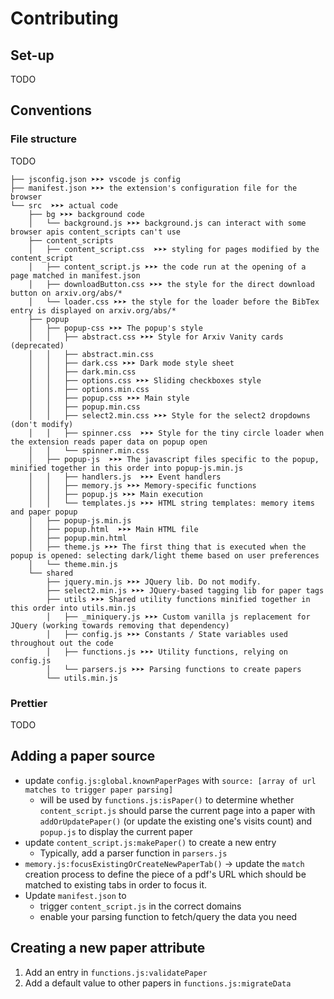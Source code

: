 # Contributing

## Set-up

TODO

## Conventions

### File structure

TODO

```tree
├── jsconfig.json ➤➤➤ vscode js config
├── manifest.json ➤➤➤ the extension's configuration file for the browser
└── src  ➤➤➤ actual code
    ├── bg ➤➤➤ background code
    │   └── background.js ➤➤➤ background.js can interact with some browser apis content_scripts can't use
    ├── content_scripts
    │   ├── content_script.css  ➤➤➤ styling for pages modified by the content_script
    │   ├── content_script.js ➤➤➤ the code run at the opening of a page matched in manifest.json
    │   ├── downloadButton.css ➤➤➤ the style for the direct download button on arxiv.org/abs/*
    │   └── loader.css ➤➤➤ the style for the loader before the BibTex entry is displayed on arxiv.org/abs/*
    ├── popup
    │   ├── popup-css ➤➤➤ The popup's style
    │   │   ├── abstract.css ➤➤➤ Style for Arxiv Vanity cards (deprecated)
    │   │   ├── abstract.min.css
    │   │   ├── dark.css ➤➤➤ Dark mode style sheet
    │   │   ├── dark.min.css
    │   │   ├── options.css ➤➤➤ Sliding checkboxes style
    │   │   ├── options.min.css
    │   │   ├── popup.css ➤➤➤ Main style
    │   │   ├── popup.min.css
    │   │   ├── select2.min.css ➤➤➤ Style for the select2 dropdowns (don't modify)
    │   │   ├── spinner.css  ➤➤➤ Style for the tiny circle loader when the extension reads paper data on popup open
    │   │   └── spinner.min.css
    │   ├── popup-js  ➤➤➤ The javascript files specific to the popup, minified together in this order into popup-js.min.js
    │   │   ├── handlers.js  ➤➤➤ Event handlers
    │   │   ├── memory.js ➤➤➤ Memory-specific functions
    │   │   ├── popup.js ➤➤➤ Main execution
    │   │   └── templates.js ➤➤➤ HTML string templates: memory items and paper popup
    │   ├── popup-js.min.js
    │   ├── popup.html  ➤➤➤ Main HTML file
    │   ├── popup.min.html
    │   ├── theme.js ➤➤➤ The first thing that is executed when the popup is opened: selecting dark/light theme based on user preferences
    │   └── theme.min.js
    └── shared
        ├── jquery.min.js ➤➤➤ JQuery lib. Do not modify. 
        ├── select2.min.js ➤➤➤ JQuery-based tagging lib for paper tags
        ├── utils ➤➤➤ Shared utility functions minified together in this order into utils.min.js
        │   ├── _miniquery.js ➤➤➤ Custom vanilla js replacement for JQuery (working towards removing that dependency)
        │   ├── config.js ➤➤➤ Constants / State variables used throughout out the code
        │   ├── functions.js ➤➤➤ Utility functions, relying on config.js
        │   └── parsers.js ➤➤➤ Parsing functions to create papers
        └── utils.min.js
```

### Prettier

TODO

## Adding a paper source

* update `config.js:global.knownPaperPages` with `source: [array of url matches to trigger paper parsing]`
  * will be used by `functions.js:isPaper()` to determine whether `content_script.js` should parse the current page into a paper with `addOrUpdatePaper()` (or update the existing one's visits count) and `popup.js` to display the current paper
* update `content_script.js:makePaper()` to create a new entry
  * Typically, add a parser function in `parsers.js`  
* `memory.js:focusExistingOrCreateNewPaperTab()` -> update the `match` creation process to define the piece of a pdf's URL which should be matched to existing tabs in order to focus it.
* Update `manifest.json` to
  * trigger `content_script.js` in the correct domains
  * enable your parsing function to fetch/query the data you need

## Creating a new paper attribute

1. Add an entry in `functions.js:validatePaper`
2. Add a default value to other papers in `functions.js:migrateData`
